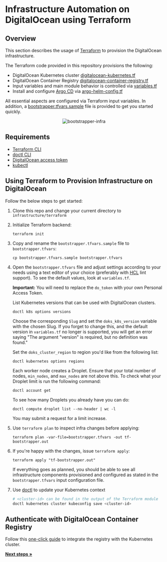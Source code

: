 # Infrastructure Automation on DigitalOcean using Terraform

## Overview

This section describes the usage of [Terraform](https://www.terraform.io/) to provision the DigitalOcean infrastructure.

The Terraform code provided in this repository provisions the following:

- DigitalOcean Kubernetes cluster [digitalocean-kubernetes.tf](./digitalocean-kubernetes.tf)
- DigitalOcean Container Registry [digitalocean-container-registry.tf](./digitalocean-container-registry.tf)
- Input variables and main module behavior is controlled via [variables.tf](./variables.tf)
- Install and configure [Argo CD](https://argo-cd.readthedocs.io/en/stable/) via [argo-helm-config.tf](./argocd-helm-config.tf)

All essential aspects are configured via Terraform input variables. In addition, a [bootstrapper.tfvars.sample](./bootstrapper.tfvars.sample) file is provided to get you started quickly.

<p align="center">
<img src="../../docs/assets/infra-doks-docr.png" alt="bootstrapper-infra"/>
</p>

## Requirements

- [Terraform CLI](https://developer.hashicorp.com/terraform/downloads)
- [doctl CLI](https://docs.digitalocean.com/reference/doctl/how-to/install/)
- [DigitalOcean access token](https://docs.digitalocean.com/reference/doctl/how-to/install/)
- [kubectl](https://kubernetes.io/docs/tasks/tools/#kubectl)

## Using Terraform to Provision Infrastructure on DigitalOcean

Follow the below steps to get started:

1. Clone this repo and change your current directory to `infrastructure/terraform`

2. Initialize Terraform backend:

    ```shell
    terraform init
    ```

3. Copy and rename the `bootstrapper.tfvars.sample` file to `bootstrapper.tfvars`:

    ```shell
    cp bootstrapper.tfvars.sample bootstrapper.tfvars
    ```

4. Open the `bootstrapper.tfvars` file and adjust settings according to your needs using a text editor of your choice (preferably with [HCL](https://github.com/hashicorp/hcl/blob/main/hclsyntax/spec.md) lint support). To see the default values, look at `variables.tf`.

     **Important:** 
    You will need to replace the `do_token` with your own Personal Access Token.

    List Kubernetes versions that can be used with DigitalOcean clusters.

    ```console
    doctl k8s options versions
    ```

    Choose the corresponding `Slug` and set the `doks_k8s_version` variable with the chosen Slug. If you forget to change this, and the default version in `variables.tf` no longer is supported, you will get an error saying "The argument "version" is required, but no definition was found."

    Set the `doks_cluster_region` to region you'd like from the following list:
   
    ```console
    doctl kubernetes options regions
    ```

    Each worker node creates a Droplet. Ensure that your total number of nodes, `min_nodes`, and `max_nodes` are not above this. To check what your Droplet limit is run the following command:
    
    ```console
    doctl account get
    ```
    
    To see how many Droplets you already have you can do:

    ```console
    doctl compute droplet list --no-header | wc -l
    ```

    You may submit a request for a limit increase.

5. Use `terraform plan` to inspect infra changes before applying:

    ```shell
    terraform plan -var-file=bootstrapper.tfvars -out tf-bootstrapper.out
    ```

6. If you're happy with the changes, issue `terraform apply`:

    ```console
    terraform apply "tf-bootstrapper.out"
    ```

    If everything goes as planned, you should be able to see all infrastructure components provisioned and configured as stated in the `bootstrapper.tfvars` input configuration file.

7. Use [doctl](https://docs.digitalocean.com/reference/doctl/reference/kubernetes/) to update your Kubernetes context

    ```bash
    # <cluster-id> can be found in the output of the Terraform module
    doctl kubernetes cluster kubeconfig save <cluster-id>
    ```

## Authenticate with DigitalOcean Container Registry

Follow this [one-click guide](https://docs.digitalocean.com/products/container-registry/how-to/use-registry-docker-kubernetes/#kubernetes-integration) to integrate the registry with the Kubernetes cluster.

[**Next steps »**](../../bootstrap/README.md)
